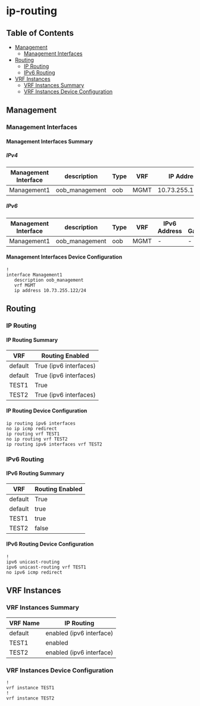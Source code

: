 # ip-routing

## Table of Contents

- [Management](#management)
  - [Management Interfaces](#management-interfaces)
- [Routing](#routing)
  - [IP Routing](#ip-routing)
  - [IPv6 Routing](#ipv6-routing)
- [VRF Instances](#vrf-instances)
  - [VRF Instances Summary](#vrf-instances-summary)
  - [VRF Instances Device Configuration](#vrf-instances-device-configuration)

## Management

### Management Interfaces

#### Management Interfaces Summary

##### IPv4

| Management Interface | description | Type | VRF | IP Address | Gateway |
| -------------------- | ----------- | ---- | --- | ---------- | ------- |
| Management1 | oob_management | oob | MGMT | 10.73.255.122/24 | 10.73.255.2 |

##### IPv6

| Management Interface | description | Type | VRF | IPv6 Address | IPv6 Gateway |
| -------------------- | ----------- | ---- | --- | ------------ | ------------ |
| Management1 | oob_management | oob | MGMT | - | - |

#### Management Interfaces Device Configuration

```eos
!
interface Management1
   description oob_management
   vrf MGMT
   ip address 10.73.255.122/24
```

## Routing

### IP Routing

#### IP Routing Summary

| VRF | Routing Enabled |
| --- | --------------- |
| default | True (ipv6 interfaces) |
| default | True (ipv6 interfaces) |
| TEST1 | True |
| TEST2 | True (ipv6 interfaces) |

#### IP Routing Device Configuration

```eos
ip routing ipv6 interfaces
no ip icmp redirect
ip routing vrf TEST1
no ip routing vrf TEST2
ip routing ipv6 interfaces vrf TEST2
```

### IPv6 Routing

#### IPv6 Routing Summary

| VRF | Routing Enabled |
| --- | --------------- |
| default | True |
| default | true |
| TEST1 | true |
| TEST2 | false |

#### IPv6 Routing Device Configuration

```eos
!
ipv6 unicast-routing
ipv6 unicast-routing vrf TEST1
no ipv6 icmp redirect
```

## VRF Instances

### VRF Instances Summary

| VRF Name | IP Routing |
| -------- | ---------- |
| default | enabled (ipv6 interface) |
| TEST1 | enabled |
| TEST2 | enabled (ipv6 interface) |

### VRF Instances Device Configuration

```eos
!
vrf instance TEST1
!
vrf instance TEST2
```
